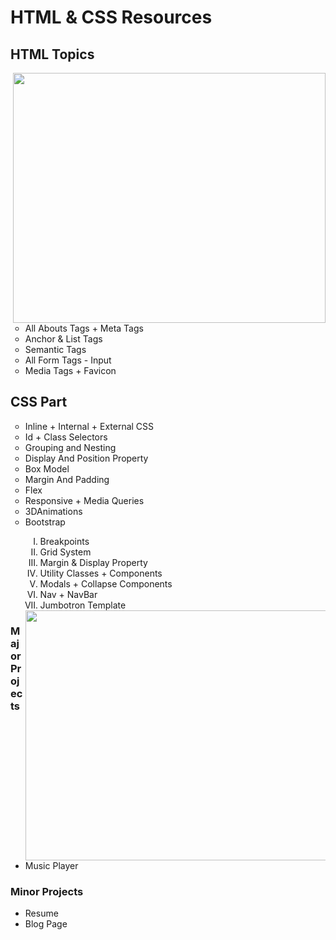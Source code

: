 <h1>HTML & CSS Resources </h1>
<div>
<h2> HTML Topics</h2>
  <img src="https://www.web24zone.com/wp-content/uploads/2022/10/46207-programmer-1.gif" align = "right" height="400" width="500">
<ul type="circle">
  <li>All Abouts Tags + Meta Tags</li>
  <li>Anchor & List Tags</li>
  <li>Semantic Tags</li>
  <li>All Form Tags - Input</li>
  <li>Media Tags + Favicon</li>
</ul>
</div>

<div>
<h2>CSS Part</h2>
<ul type="circle">
  <li>Inline + Internal + External CSS</li>
  <li>Id + Class Selectors</li>
  <li>Grouping and Nesting</li>
  <li>Display And Position Property</li>
  <li>Box Model</li>
  <li>Margin And Padding</li>
  <li>Flex </li>
  <li>Responsive + Media Queries</li>
  <li> 3DAnimations</li>
  <li>Bootstrap</li>
  <ol type="I">
    <li>Breakpoints</li>
    <li>Grid System</li>
    <li>Margin & Display Property</li>
    <li>Utility Classes + Components</li>
    <li>Modals + Collapse Components</li>
    <li>Nav + NavBar</li>
    <li>Jumbotron Template</li>
  </ol>
   <img src="https://lh3.googleusercontent.com/FCTJV2u4ETqtkvFn0I1fY184UbdpWhqpAyyV6w7732ookhFnbAF_gBaWMNfAw28z_GhVeZmQIY7jbUuDlFEjWWv6ldLe7FvrJg4=w932" align = "right" height="400" width="500">

</ul>
</div>

<h3>Major Projects</h3>
<ul type="disc">
  <li>Music Player</li>
</ul>

<h3>Minor Projects</h3>
<ul type="disc">
<li>Resume</li>
<li>Blog Page</li>
</ul>
